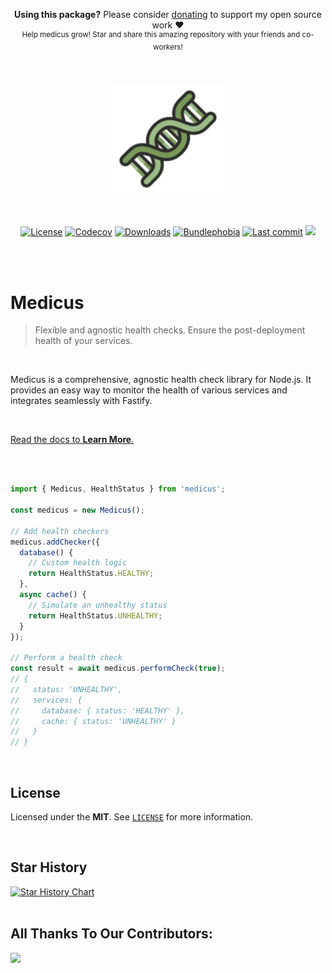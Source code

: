 <p align="center">
   <b>Using this package?</b> Please consider <a href="https://github.com/sponsors/arthurfiorette" target="_blank">donating</a> to support my open source work ❤️
  <br />
  <sup>
   Help medicus grow! Star and share this amazing repository with your friends and co-workers!
  </sup>
</p>

<br />

<p align="center" title="Medicus's logo">
  <a href="https://medicus.js.org" target="_blank" rel="noopener noreferrer">
    <img src="docs/public/medicus.svg" width="180" alt="Medicus logo" />
  </a>
</p>

<br />

<p align="center">
  <a title="MIT license" target="_blank" href="https://github.com/arthurfiorette/medicus/blob/main/LICENSE"><img alt="License" src="https://img.shields.io/github/license/arthurfiorette/medicus?color=bfb434"></a>
  <a title="Codecov" target="_blank" href="https://app.codecov.io/gh/arthurfiorette/medicus"><img alt="Codecov" src="https://img.shields.io/codecov/c/github/arthurfiorette/medicus?token=ML0KGCU0VM&color=d2a72d"></a>
  <a title="NPM Package" target="_blank" href="https://www.npmjs.com/package/medicus"><img alt="Downloads" src="https://img.shields.io/npm/dw/medicus?style=flat&color=de8f2e"></a>
  <a title="Bundle size" target="_blank" href="https://bundlephobia.com/package/medicus"><img alt="Bundlephobia" src="https://img.shields.io/bundlephobia/minzip/medicus/latest?style=flat&color=e87430"></a>
  <a title="Last Commit" target="_blank" href="https://github.com/arthurfiorette/medicus/commits/main"><img alt="Last commit" src="https://img.shields.io/github/last-commit/arthurfiorette/medicus?color=f15633"></a>
  <a title="Blazingly fast" target="_blank" href="https://twitter.com/acdlite/status/974390255393505280"><img src="https://img.shields.io/badge/blazingly-fast-fa3737"/></a>
  
</p>

<br />
<br />

# Medicus

> Flexible and agnostic health checks. Ensure the post-deployment health of your services.

<br />

Medicus is a comprehensive, agnostic health check library for Node.js. It provides an easy way to monitor the health of various services and integrates seamlessly with Fastify.

<br />

[Read the docs to **Learn More**.](https://arthur.run/medicus)

<br />
<br />

```ts
import { Medicus, HealthStatus } from 'medicus';

const medicus = new Medicus();

// Add health checkers
medicus.addChecker({
  database() {
    // Custom health logic
    return HealthStatus.HEALTHY;
  },
  async cache() {
    // Simulate an unhealthy status
    return HealthStatus.UNHEALTHY;
  }
});

// Perform a health check
const result = await medicus.performCheck(true);
// {
//   status: 'UNHEALTHY',
//   services: {
//     database: { status: 'HEALTHY' },
//     cache: { status: 'UNHEALTHY' }
//   }
// }
```

<br />

## License

Licensed under the **MIT**. See [`LICENSE`](LICENSE) for more information.

<br />

## Star History

<a href="https://star-history.com/#arthurfiorette/medicus&Date">
  <picture>
    <source media="(prefers-color-scheme: dark)" srcset="https://api.star-history.com/svg?repos=arthurfiorette/medicus&type=Date&theme=dark" />
    <source media="(prefers-color-scheme: light)" srcset="https://api.star-history.com/svg?repos=arthurfiorette/medicus&type=Date" />
    <img alt="Star History Chart" src="https://api.star-history.com/svg?repos=arthurfiorette/medicus&type=Date" />
  </picture>
</a>

<br />
<br />

## All Thanks To Our Contributors:

<a href="https://github.com/arthurfiorette/medicus/graphs/contributors">
  <img src="https://contrib.rocks/image?repo=arthurfiorette/medicus" />
</a>

<br />
